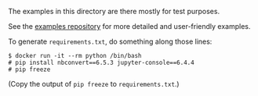 The examples in this directory are there mostly for test purposes.

See the [examples repository](https://github.com/almond-sh/examples) for
more detailed and user-friendly examples.

To generate `requirements.txt`, do something along those lines:
```text
$ docker run -it --rm python /bin/bash
# pip install nbconvert==6.5.3 jupyter-console==6.4.4
# pip freeze
```

(Copy the output of `pip freeze` to `requirements.txt`.)

